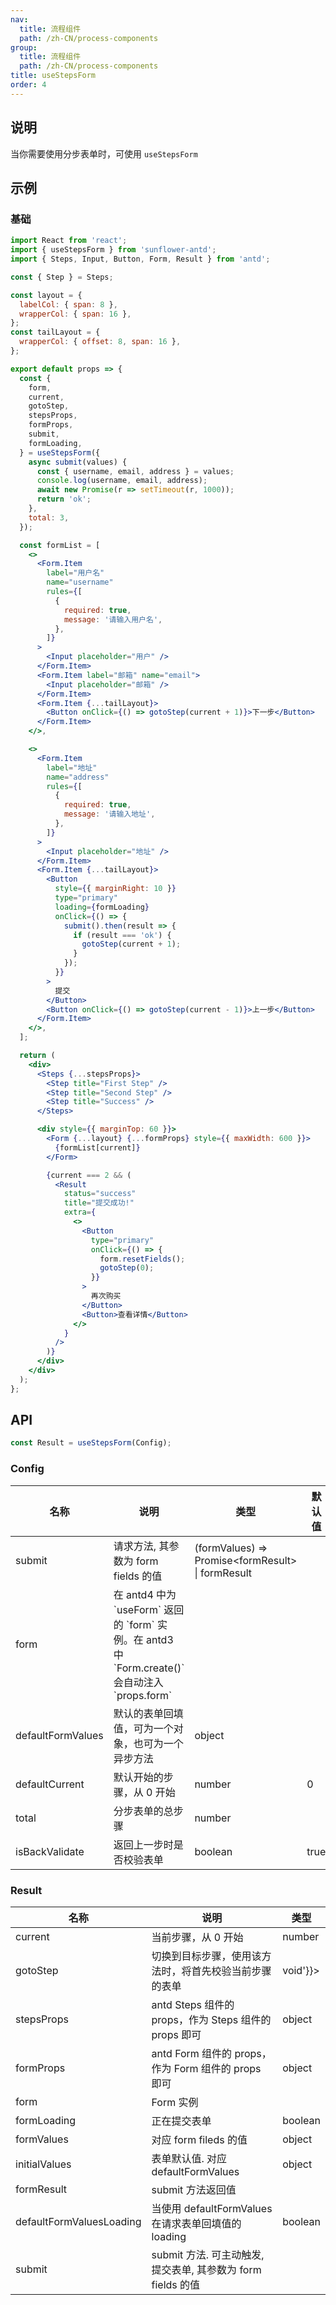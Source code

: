 ```yaml
---
nav:
  title: 流程组件
  path: /zh-CN/process-components
group:
  title: 流程组件
  path: /zh-CN/process-components
title: useStepsForm
order: 4
---
```


## 说明

当你需要使用分步表单时，可使用 `useStepsForm`

## 示例

### 基础

```jsx
import React from 'react';
import { useStepsForm } from 'sunflower-antd';
import { Steps, Input, Button, Form, Result } from 'antd';

const { Step } = Steps;

const layout = {
  labelCol: { span: 8 },
  wrapperCol: { span: 16 },
};
const tailLayout = {
  wrapperCol: { offset: 8, span: 16 },
};

export default props => {
  const {
    form,
    current,
    gotoStep,
    stepsProps,
    formProps,
    submit,
    formLoading,
  } = useStepsForm({
    async submit(values) {
      const { username, email, address } = values;
      console.log(username, email, address);
      await new Promise(r => setTimeout(r, 1000));
      return 'ok';
    },
    total: 3,
  });

  const formList = [
    <>
      <Form.Item
        label="用户名"
        name="username"
        rules={[
          {
            required: true,
            message: '请输入用户名',
          },
        ]}
      >
        <Input placeholder="用户" />
      </Form.Item>
      <Form.Item label="邮箱" name="email">
        <Input placeholder="邮箱" />
      </Form.Item>
      <Form.Item {...tailLayout}>
        <Button onClick={() => gotoStep(current + 1)}>下一步</Button>
      </Form.Item>
    </>,

    <>
      <Form.Item
        label="地址"
        name="address"
        rules={[
          {
            required: true,
            message: '请输入地址',
          },
        ]}
      >
        <Input placeholder="地址" />
      </Form.Item>
      <Form.Item {...tailLayout}>
        <Button
          style={{ marginRight: 10 }}
          type="primary"
          loading={formLoading}
          onClick={() => {
            submit().then(result => {
              if (result === 'ok') {
                gotoStep(current + 1);
              }
            });
          }}
        >
          提交
        </Button>
        <Button onClick={() => gotoStep(current - 1)}>上一步</Button>
      </Form.Item>
    </>,
  ];

  return (
    <div>
      <Steps {...stepsProps}>
        <Step title="First Step" />
        <Step title="Second Step" />
        <Step title="Success" />
      </Steps>

      <div style={{ marginTop: 60 }}>
        <Form {...layout} {...formProps} style={{ maxWidth: 600 }}>
          {formList[current]}
        </Form>

        {current === 2 && (
          <Result
            status="success"
            title="提交成功!"
            extra={
              <>
                <Button
                  type="primary"
                  onClick={() => {
                    form.resetFields();
                    gotoStep(0);
                  }}
                >
                  再次购买
                </Button>
                <Button>查看详情</Button>
              </>
            }
          />
        )}
      </div>
    </div>
  );
};
```

## API

```js
const Result = useStepsForm(Config);
```

### Config

<table>
  <thead>
    <tr>
      <th>名称</th>
      <th>说明</th>
      <th>类型</th>
      <th>默认值</th>
    </tr>
  </thead>
  <tbody>
    <tr>
      <td>submit</td>
      <td>请求方法, 其参数为 form fields 的值</td>
      <td>(formValues) => Promise&lt;formResult&gt; | formResult</td>
      <td></td>
    </tr>
    <tr>
      <td>form</td>
      <td>在 antd4 中为 `useForm` 返回的 `form` 实例。在 antd3 中 `Form.create()` 会自动注入 `props.form`</td>
      <td></td>
      <td></td>
    </tr>
    <tr>
      <td>defaultFormValues</td>
      <td>默认的表单回填值，可为一个对象，也可为一个异步方法</td>
      <td>object</td>
      <td></td>
    </tr>
    <tr>
      <td>defaultCurrent</td>
      <td>默认开始的步骤，从 0 开始</td>
      <td>number</td>
      <td>0</td>
    </tr>
    <tr>
      <td>total</td>
      <td>分步表单的总步骤</td>
      <td>number</td>
      <td></td>
    </tr>
    <tr>
      <td>isBackValidate</td>
      <td>返回上一步时是否校验表单</td>
      <td>boolean</td>
      <td>true</td>
    </tr>
  </tbody>
</table>

### Result

<table>
  <thead>
    <tr>
      <th>名称</th>
      <th>说明</th>
      <th>类型</th>
    </tr>
  </thead>
  <tbody>
    <tr>
      <td>current</td>
      <td>当前步骤，从 0 开始</td>
      <td>number</td>
    </tr>
    <tr>
      <td>gotoStep</td>
      <td>切换到目标步骤，使用该方法时，将首先校验当前步骤的表单</td>
      <td dangerouslySetInnerHTML={{__html: '(step: number) => void'}}></td>
    </tr>
    <tr>
      <td>stepsProps</td>
      <td>antd Steps 组件的 props，作为 Steps 组件的 props 即可</td>
      <td>object</td>
    </tr>
    <tr>
      <td>formProps</td>
      <td>antd Form 组件的 props，作为 Form 组件的 props 即可</td>
      <td>object</td>
    </tr>
    <tr>
      <td>form</td>
      <td>Form 实例</td>
      <td></td>
    </tr>
    <tr>
      <td>formLoading</td>
      <td>正在提交表单</td>
      <td>boolean</td>
    </tr>
    <tr>
      <td>formValues</td>
      <td>对应 form fileds 的值</td>
      <td>object</td>
    </tr>
    <tr>
      <td>initialValues</td>
      <td>表单默认值. 对应 defaultFormValues</td>
      <td>object</td>
    </tr>
    <tr>
      <td>formResult</td>
      <td>submit 方法返回值</td>
      <td></td>
    </tr>
    <tr>
      <td>defaultFormValuesLoading</td>
      <td>当使用 defaultFormValues 在请求表单回填值的 loading</td>
      <td>boolean</td>
    </tr>
    <tr>
      <td>submit</td>
      <td>submit 方法. 可主动触发, 提交表单, 其参数为 form fields 的值</td>
      <td></td>
    </tr>
  </tbody>
</table>
